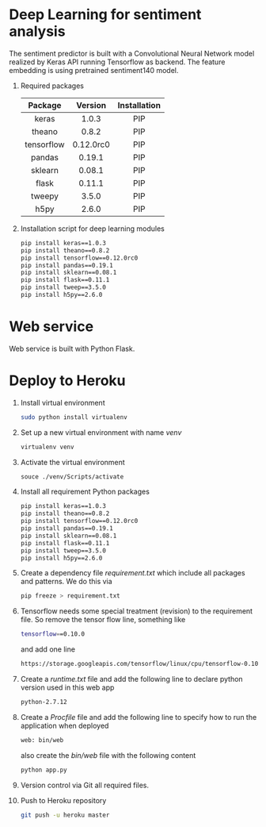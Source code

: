 

# Deep Learning for sentiment analysis 

The sentiment predictor is built with a Convolutional Neural Network model realized by Keras API running Tensorflow as backend. The feature embedding is using pretrained sentiment140 model.
 
1. Required packages

   | Package    | Version   | Installation |
   |:----------:|:---------:|:------------:|
   | keras      | 1.0.3     |    PIP       |
   | theano     | 0.8.2     |    PIP       |
   | tensorflow | 0.12.0rc0 |    PIP       |
   | pandas     | 0.19.1    |    PIP       |
   | sklearn    | 0.08.1    |    PIP       |
   | flask      | 0.11.1    |    PIP       |
   | tweepy     | 3.5.0     |    PIP       |
   | h5py       | 2.6.0     |    PIP       |

2. Installation script for deep learning modules

   ```bash
   pip install keras==1.0.3       
   pip install theano==0.8.2       
   pip install tensorflow==0.12.0rc0       
   pip install pandas==0.19.1       
   pip install sklearn==0.08.1       
   pip install flask==0.11.1       
   pip install tweep==3.5.0       
   pip install h5py==2.6.0
   ```

# Web service 

Web service is built with Python Flask.

# Deploy to Heroku 

1. Install virtual environment

   ```bash
   sudo python install virtualenv
   ``` 

1. Set up a new virtual environment with name _venv_

   ```bash
   virtualenv venv
   ```

1. Activate the virtual environment

   ```bash
   souce ./venv/Scripts/activate
   ```

1. Install all requirement Python packages

   ```bash
   pip install keras==1.0.3       
   pip install theano==0.8.2       
   pip install tensorflow==0.12.0rc0       
   pip install pandas==0.19.1       
   pip install sklearn==0.08.1       
   pip install flask==0.11.1       
   pip install tweep==3.5.0       
   pip install h5py==2.6.0
   ```

1. Create a dependency file _requirement.txt_ which include all packages and patterns. We do this via

   ```bash
   pip freeze > requirement.txt
   ```

1. Tensorflow needs some special treatment (revision) to the requirement file. So remove the tensor flow line, something like

   ```bash
   tensorflow==0.10.0
   ```

   and add one line

   ```bash
   https://storage.googleapis.com/tensorflow/linux/cpu/tensorflow-0.10.0-cp27-none-linux_x86_64.whl
   ```

1. Create a _runtime.txt_ file and add the following line to declare python version used in this web app

   ```bash
   python-2.7.12
   ```

1. Create a _Procfile_ file and add the following line to specify how to run the application when deployed

   ```bash
   web: bin/web
   ```

   also create the _bin/web_ file with the following content

   ```bash
   python app.py
   ```

1. Version control via Git all required files. 

1. Push to Heroku repository 

   ```bash
   git push -u heroku master
   ```







